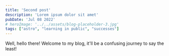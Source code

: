 ```yaml
---
title: 'Second post'
description: 'Lorem ipsum dolor sit amet'
pubDate: 'Jul 08 2022'
# heroImage: '../../assets/blog-placeholder-3.jpg'
tags: ["astro", "learning in public", "successes"]
---
```


Well, hello there! Welcome to my blog, it'll be a confusing journey to say the least!

